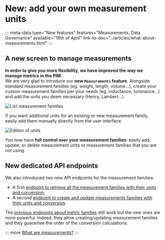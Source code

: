 # New: add your own measurement units
::: meta-data type="New features" features="Measurements, Data Governance" available="16th of April" link-to-doc="../articles/what-about-measurements.html"
:::

## A new screen to manage measurements

**In order to give you more flexibility, we have improved the way we manage metrics in the PIM.**    
We are very glad to introduce our **new `Measurements` feature**.
Alongside standard measurement families (eg. weight, length, volume...), create your custom measurement families per your needs (eg. inductance, luminance...) and add the units you deem necessary (Henry, Lambert...).

![List measurement families](../img/Settings_Measurement_Families.png)

If you want additional units for an existing or new measurement family, easily add them manually directly from the user interface.

![Edition of units](../img/Settings_Measurement_Families_Edit_Unit.png)

You now have **full control over your measurement families**: easily add, update, or delete measurement units or measurement families that you are not using.

## New dedicated API endpoints

We also introduced two new API endpoints for the measurement families:
- A first [endpoint to retrieve all the measurement families with their units and conversion](https://api.akeneo.com/api-reference.html#measurement_families_get_list),
- A second [endpoint to create and update measurements families with their units and conversion](https://api.akeneo.com/api-reference.html#patch_measurement_families).

The [previous endpoints about metric families](https://api.akeneo.com/api-reference.html#Measurefamily) still work but the new ones are more powerful. Indeed, they allow creating/updating measurement families and they guarantee the order of the conversion calculations.

::: more
[What are measurements?](../articles/what-about-measurements.html)
:::
